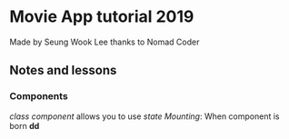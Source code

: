 # Movie App tutorial 2019

Made by Seung Wook Lee thanks to Nomad Coder

## Notes and lessons

### Components 
*class component* allows you to use *state*
*Mounting*: When component is born
**dd**